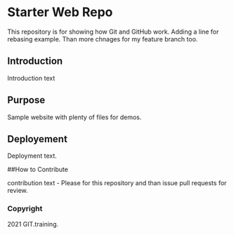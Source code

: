 # Starter Web Repo

This repository is for showing how Git and GitHub work.
Adding a line for rebasing example.
Than more chnages for my feature branch too.

## Introduction

Introduction text

## Purpose

Sample website with plenty of files for demos.

## Deployement

Deployment text.

##How to Contribute

contribution text - Please for this repository and than issue pull requests for review.

### Copyright

2021 GIT.training.